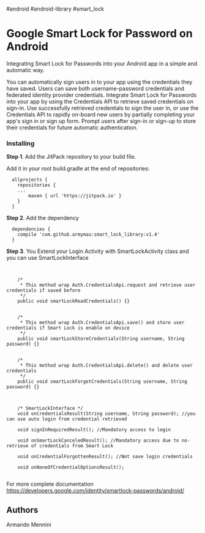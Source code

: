 #android #android-library #smart_lock

# Google Smart Lock for Password on Android

Integrating Smart Lock for Passwords into your Android app in a simple and automatic way.

You can automatically sign users in to your app using the credentials they have saved. Users can save both username-password credentials and federated identity provider credentials.
Integrate Smart Lock for Passwords into your app by using the Credentials API to retrieve saved credentials on sign-in. Use successfully retrieved credentials to sign the user in, or use the Credentials API to rapidly on-board new users by partially completing your app's sign in or sign up form. Prompt users after sign-in or sign-up to store their credentials for future automatic authentication.

### Installing

**Step 1**. Add the JitPack repository to your build file.

Add it in your root build.gradle at the end of repositories:

```
  allprojects {
  	repositories {	
    ...
		maven { url 'https://jitpack.io' }
	}
  }
```

**Step 2**. Add the dependency

```	
  dependencies {
  	compile 'com.github.armymau:smart_lock_library:v1.4'
  }
```

**Step 3**. You Extend your Login Activity with SmartLockActivity class and you can use SmartLockInterface


```	
    
    
    /*
     * This method wrap Auth.CredentialsApi.request and retrieve user credentials if saved before
     */
    public void smartLockReadCredentials() {}
    
    
    /*
     * This method wrap Auth.CredentialsApi.save() and store user credentials if Smart Lock is enable on device
     */
    public void smartLockStoreCredentials(String username, String password) {}
    
    
    /*
     * This method wrap Auth.CredentialsApi.delete() and delete user credentials
     */
    public void smartLockForgetCredentials(String username, String password) {}
    
    
    
    /* SmartLockInterface */
    void onCredentialsResult(String username, String password); //you can use auto login from credential retrieved

    void signInRequiredResult(); //Mandatory access to login

    void onSmartLockCanceledResult(); //Mandatory access due to no-retrieve of credentials from Smart Lock

    void onCredentialForgottenResult(); //Not save login credentials

    void onNoneOfCredentialOptionsResult();


```

For more complete documentation 
https://developers.google.com/identity/smartlock-passwords/android/

  
## Authors
Armando Mennini
